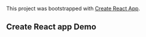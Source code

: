 This project was bootstrapped with [Create React App](https://github.com/facebookincubator/create-react-app).

## Create React app Demo
